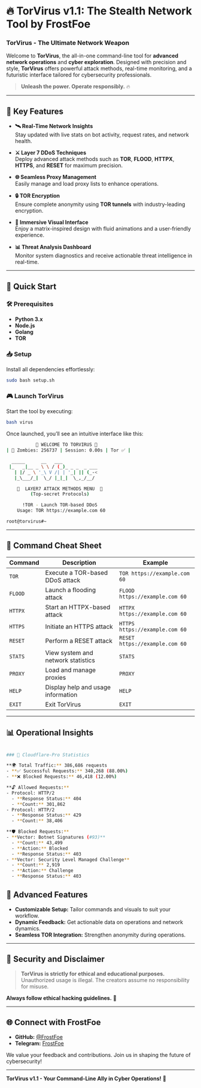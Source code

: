 # 🔥 **TorVirus v1.1: The Stealth Network Tool by FrostFoe**

### **TorVirus - The Ultimate Network Weapon**

Welcome to **TorVirus**, the all-in-one command-line tool for **advanced network operations** and **cyber exploration**. Designed with precision and style, **TorVirus** offers powerful attack methods, real-time monitoring, and a futuristic interface tailored for cybersecurity professionals. 

> **Unleash the power. Operate responsibly.** 🔥

---

## 🌟 **Key Features**

- **🛰️ Real-Time Network Insights**  
  Stay updated with live stats on bot activity, request rates, and network health.

- **⚔️ Layer 7 DDoS Techniques**  
  Deploy advanced attack methods such as **TOR**, **FLOOD**, **HTTPX**, **HTTPS**, and **RESET** for maximum precision.

- **🌐 Seamless Proxy Management**  
  Easily manage and load proxy lists to enhance operations.

- **🔒 TOR Encryption**  
  Ensure complete anonymity using **TOR tunnels** with industry-leading encryption.

- **🚀 Immersive Visual Interface**  
  Enjoy a matrix-inspired design with fluid animations and a user-friendly experience.

- **📊 Threat Analysis Dashboard**  
  Monitor system diagnostics and receive actionable threat intelligence in real-time.

---

## 🚀 **Quick Start**

### 🛠️ **Prerequisites**
- **Python 3.x**
- **Node.js**
- **Golang**
- **TOR**

### 📥 **Setup**
Install all dependencies effortlessly:

```bash
sudo bash setup.sh
```

### 🎮 **Launch TorVirus**
Start the tool by executing:

```bash
bash virus
```

Once launched, you’ll see an intuitive interface like this:

```bash
           🚨 WELCOME TO TORVIRUS 🚨
| 🔐 Zombies: 256737 | Session: 0.00s | Tor ✅ |

  _____      __   ___
 |_   _|__ _ \ \ / (_)_ _ _  _ ___
   | |/ _ \ '_\ V /| | '_| || (_-<
   |_\___/_|  \_/ |_|_|  \_,_/__/

    🚨  LAYER7 ATTACK METHODS MENU  🚨
         (Top-secret Protocols)

      !TOR - Launch TOR-based DDoS
    Usage: TOR https://example.com 60

root@torvirus#~
```

---

## 📝 **Command Cheat Sheet**

| **Command** | **Description**                                | **Example**                     |
|-------------|------------------------------------------------|---------------------------------|
| `TOR`       | Execute a TOR-based DDoS attack                | `TOR https://example.com 60`    |
| `FLOOD`     | Launch a flooding attack                       | `FLOOD https://example.com 60`  |
| `HTTPX`     | Start an HTTPX-based attack                    | `HTTPX https://example.com 60`  |
| `HTTPS`     | Initiate an HTTPS attack                       | `HTTPS https://example.com 60`  |
| `RESET`     | Perform a RESET attack                         | `RESET https://example.com 60`  |
| `STATS`     | View system and network statistics             | `STATS`                         |
| `PROXY`     | Load and manage proxies                        | `PROXY`                         |
| `HELP`      | Display help and usage information             | `HELP`                          |
| `EXIT`      | Exit TorVirus                                  | `EXIT`                          |

---

## 📊 **Operational Insights**

```bash

### 👑 Cloudflare-Pro Statistics

**🌍 Total Traffic:** 386,686 requests
- **✅ Successful Requests:** 340,268 (88.00%)
- **❌ Blocked Requests:** 46,418 (12.00%)

**🔓 Allowed Requests:**
- Protocol: HTTP/2
  - **Response Status:** 404
  - **Count:** 301,862
- Protocol: HTTP/2
  - **Response Status:** 429
  - **Count:** 38,406

**🛡 Blocked Requests:**
- **Vector: Botnet Signatures (#93)**
  - **Count:** 43,499  
  - **Action:** Blocked  
  - **Response Status:** 403
- **Vector: Security Level Managed Challenge**
  - **Count:** 2,919  
  - **Action:** Challenge  
  - **Response Status:** 403

```

## 🌌 **Advanced Features**

- **Customizable Setup:** Tailor commands and visuals to suit your workflow.
- **Dynamic Feedback:** Get actionable data on operations and network dynamics.
- **Seamless TOR Integration:** Strengthen anonymity during operations.

---

## 🔐 **Security and Disclaimer**

> **TorVirus is strictly for ethical and educational purposes.**  
> Unauthorized usage is illegal. The creators assume no responsibility for misuse.

**Always follow ethical hacking guidelines.** 🚨

---

## 🌐 **Connect with FrostFoe**

- **GitHub:** [@FrostFoe](https://github.com/FrostFoe)  
- **Telegram:** [FrostFoe](https://t.me/FrostFoe)

We value your feedback and contributions. Join us in shaping the future of cybersecurity!

---

**TorVirus v1.1 - Your Command-Line Ally in Cyber Operations!** 🚀
